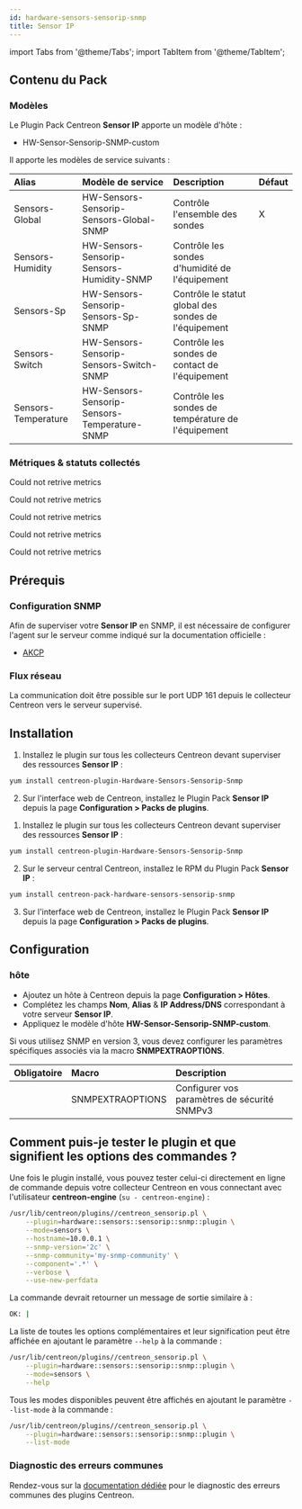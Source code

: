 ```yaml
---
id: hardware-sensors-sensorip-snmp
title: Sensor IP
---
```

import Tabs from '@theme/Tabs';
import TabItem from '@theme/TabItem';


## Contenu du Pack

### Modèles

Le Plugin Pack Centreon **Sensor IP** apporte un modèle d'hôte :

* HW-Sensor-Sensorip-SNMP-custom

Il apporte les modèles de service suivants :

| Alias               | Modèle de service                            | Description                                           | Défaut |
|:--------------------|:---------------------------------------------|:------------------------------------------------------|:-------|
| Sensors-Global      | HW-Sensors-Sensorip-Sensors-Global-SNMP      | Contrôle l'ensemble des sondes                        | X      |
| Sensors-Humidity    | HW-Sensors-Sensorip-Sensors-Humidity-SNMP    | Contrôle les sondes d'humidité de l'équipement        |        |
| Sensors-Sp          | HW-Sensors-Sensorip-Sensors-Sp-SNMP          | Contrôle le statut global des sondes  de l'équipement |        |
| Sensors-Switch      | HW-Sensors-Sensorip-Sensors-Switch-SNMP      | Contrôle les sondes de contact de l'équipement        |        |
| Sensors-Temperature | HW-Sensors-Sensorip-Sensors-Temperature-SNMP | Contrôle les sondes de température de l'équipement    |        |

### Métriques & statuts collectés

<Tabs groupId="sync">
<TabItem value="Sensors-Global" label="Sensors-Global">

Could not retrive metrics

</TabItem>
<TabItem value="Sensors-Humidity" label="Sensors-Humidity">

Could not retrive metrics

</TabItem>
<TabItem value="Sensors-Sp" label="Sensors-Sp">

Could not retrive metrics

</TabItem>
<TabItem value="Sensors-Switch" label="Sensors-Switch">

Could not retrive metrics

</TabItem>
<TabItem value="Sensors-Temperature" label="Sensors-Temperature">

Could not retrive metrics

</TabItem>
</Tabs>

## Prérequis

### Configuration SNMP

Afin de superviser votre **Sensor IP** en SNMP,  il est nécessaire de configurer l'agent sur le serveur comme indiqué sur la documentation officielle :
* [AKCP](https://www.akcp.com/knowledge-base/)

### Flux réseau

La communication doit être possible sur le port UDP 161 depuis le collecteur
Centreon vers le serveur supervisé.

## Installation

<Tabs groupId="sync">
<TabItem value="Online License" label="Online License">

1. Installez le plugin sur tous les collecteurs Centreon devant superviser des ressources **Sensor IP** :

```bash
yum install centreon-plugin-Hardware-Sensors-Sensorip-Snmp
```

2. Sur l'interface web de Centreon, installez le Plugin Pack **Sensor IP** depuis la page **Configuration > Packs de plugins**.

</TabItem>
<TabItem value="Offline License" label="Offline License">

1. Installez le plugin sur tous les collecteurs Centreon devant superviser des ressources **Sensor IP** :

```bash
yum install centreon-plugin-Hardware-Sensors-Sensorip-Snmp
```

2. Sur le serveur central Centreon, installez le RPM du Plugin Pack **Sensor IP** :

```bash
yum install centreon-pack-hardware-sensors-sensorip-snmp
```

3. Sur l'interface web de Centreon, installez le Plugin Pack **Sensor IP** depuis la page **Configuration > Packs de plugins**.

</TabItem>
</Tabs>

## Configuration

### hôte

* Ajoutez un hôte à Centreon depuis la page **Configuration > Hôtes**.
* Complétez les champs **Nom**, **Alias** & **IP Address/DNS** correspondant à votre serveur **Sensor IP**.
* Appliquez le modèle d'hôte **HW-Sensor-Sensorip-SNMP-custom**.

Si vous utilisez SNMP en version 3, vous devez configurer les paramètres
spécifiques associés via la macro **SNMPEXTRAOPTIONS**.

| Obligatoire | Macro            | Description                                  |
|:------------|:-----------------|:---------------------------------------------|
|             | SNMPEXTRAOPTIONS | Configurer vos paramètres de sécurité SNMPv3 |

## Comment puis-je tester le plugin et que signifient les options des commandes ?

Une fois le plugin installé, vous pouvez tester celui-ci directement en ligne
de commande depuis votre collecteur Centreon en vous connectant avec
l'utilisateur **centreon-engine** (`su - centreon-engine`) :

```bash
/usr/lib/centreon/plugins//centreon_sensorip.pl \
    --plugin=hardware::sensors::sensorip::snmp::plugin \
    --mode=sensors \
    --hostname=10.0.0.1 \
    --snmp-version='2c' \
    --snmp-community='my-snmp-community' \
    --component='.*' \
    --verbose \
    --use-new-perfdata
```

La commande devrait retourner un message de sortie similaire à :

```bash
OK: | 
```

La liste de toutes les options complémentaires et leur signification peut être
affichée en ajoutant le paramètre `--help` à la commande :

```bash
/usr/lib/centreon/plugins//centreon_sensorip.pl \
    --plugin=hardware::sensors::sensorip::snmp::plugin \
    --mode=sensors \
    --help
```

Tous les modes disponibles peuvent être affichés en ajoutant le paramètre
`--list-mode` à la commande :

```bash
/usr/lib/centreon/plugins//centreon_sensorip.pl \
    --plugin=hardware::sensors::sensorip::snmp::plugin \
    --list-mode
```

### Diagnostic des erreurs communes

Rendez-vous sur la [documentation dédiée](../getting-started/how-to-guides/troubleshooting-plugins.md)
pour le diagnostic des erreurs communes des plugins Centreon.